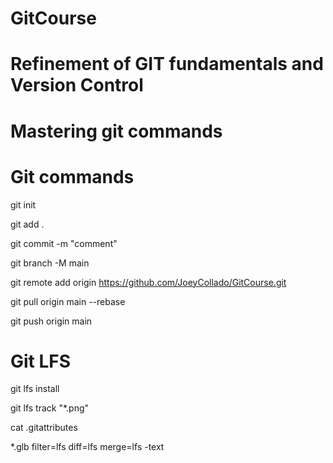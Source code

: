 # GitCourse
# Refinement of GIT fundamentals and Version Control
# Mastering git commands

# Git commands
git init

git add .

git commit -m "comment"

git branch -M main

git remote add origin https://github.com/JoeyCollado/GitCourse.git

git pull origin main --rebase

git push origin main

# Git LFS

git lfs install

git lfs track "*.png"

cat .gitattributes

*.glb filter=lfs diff=lfs merge=lfs -text
